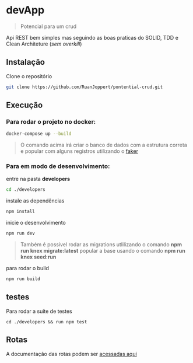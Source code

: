 # devApp
> Potencial para um crud

Api REST bem simples mas seguindo as boas praticas do SOLID, TDD e Clean Architeture (*sem overkill*)

## Instalação

Clone o repositório
```sh
git clone https://github.com/RuanJoppert/pontential-crud.git
``` 

## Execução
### Para rodar o projeto no docker:
```sh
docker-compose up --build
``` 
>O comando acima irá criar o banco de dados com a estrutura correta e popular com alguns registros utilizando o [faker](https://github.com/Marak/faker.js)

### Para em modo de desenvolvimento:
entre na pasta **developers**
```sh
cd ./developers
```

instale as dependências
```sh
npm install
```

inicie o desenvolvimento
```sh
npm run dev
```
>Também é possivel rodar as migrations utlilizando o comando **npm run knex migrate:latest** popular a base usando o comando **npm run knex seed:run**

para rodar o build
```sh
npm run build
```

## testes

Para rodar a suite de testes
```
cd ./developers && run npm test
``` 

## Rotas

A documentação das rotas podem ser [acessadas aqui](https://github.com/nelsonptobias/pontential-crud)
